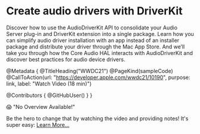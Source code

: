 # Create audio drivers with DriverKit

Discover how to use the AudioDriverKit API to consolidate your Audio Server plug-in and DriverKit extension into a single package. Learn how you can simplify audio driver installation with an app instead of an installer package and distribute your driver through the Mac App Store. And we’ll take you through how the Core Audio HAL interacts with AudioDriverKit and discover best practices for audio device drivers.

@Metadata {
   @TitleHeading("WWDC21")
   @PageKind(sampleCode)
   @CallToAction(url: "https://developer.apple.com/wwdc21/10190", purpose: link, label: "Watch Video (18 min)")

   @Contributors {
      @GitHubUser(<replace this with your GitHub handle>)
   }
}

😱 "No Overview Available!"

Be the hero to change that by watching the video and providing notes! It's super easy:
 [Learn More…](https://wwdcnotes.com/documentation/wwdcnotes/contributing)
